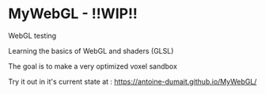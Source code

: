 # MyWebGL - !!WIP!!
WebGL testing

Learning the basics of WebGL and shaders (GLSL)

The goal is to make a very optimized voxel sandbox

Try it out in it's current state at :
https://antoine-dumait.github.io/MyWebGL/
